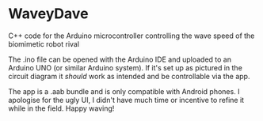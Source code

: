 # WaveyDave
C++ code for the Arduino microcontroller controlling the wave speed of the biomimetic robot rival

The .ino file can be opened with the Arduino IDE and uploaded to an Arduino UNO (or similar Arduino system). If it's set up as pictured in the circuit diagram it <i>should</i>
work as intended and be controllable via the app.

The app is a .aab bundle and is only compatible with Android phones. I apologise for the ugly UI, I didn't have much time or incentive to refine it while in the field.
Happy waving!
